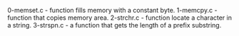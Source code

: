 0-memset.c - function fills memory with a constant byte.
1-memcpy.c - function that copies memory area.
2-strchr.c - function locate a character in a string.
3-strspn.c - a function that gets the length of a prefix substring.
